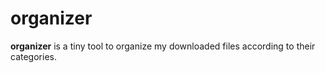 # organizer  
**organizer** is a tiny tool to organize my downloaded files according to their categories.
